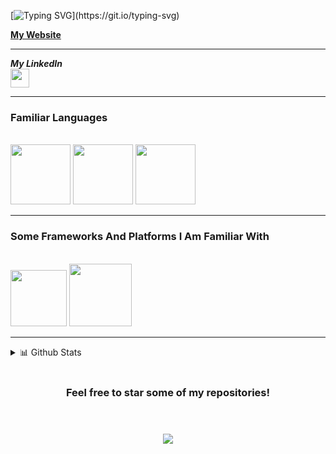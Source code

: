 [![Typing SVG](https://readme-typing-svg.demolab.com?font=Fira+Code&pause=50&color=FFFFFF&random=false&width=435&lines=Hi%2C+I'm+Francisco;I'm+a+future+Software+Engineer;I+also+love+cats;Public+Projects+coming+soon!)](https://git.io/typing-svg)

[**My Website**](https://leakedyou.com/)

---

<b><i>My LinkedIn</i></b>  
[<img height="30" src="https://img.shields.io/badge/linkedin-blue.svg?&style=for-the-badge&logo=linkedin&logoColor=white"/>][linkedin]

---

### **Familiar Languages**
<br>
<code><img height="96" src="https://img.icons8.com/fluency/96/null/python.png"/></code>
<code><img height="96" src="https://img.icons8.com/fluency/96/null/c-plus-plus-logo.png"/></code>
<code><img height="96" src="https://img.icons8.com/color/96/null/javascript--v1.png"/></code>

---

### **Some Frameworks And Platforms I Am Familiar With**
<br>
<code><img height="90" src="https://img.icons8.com/fluency/96/null/visual-studio-code-2019.png"/></code>
<code><img height="100" src="https://img.icons8.com/plasticine/100/000000/github-squared.png"/></code>

---

<details>
<summary>📊 Github Stats</summary>
<p align="center">

<table align="center" style="border-collapse: collapse; border: none;">
  <tr>
    <td style="border: none;"><img src="https://github-readme-stats.vercel.app/api?username=leakedyou&theme=dark&show_icons=true&hide_border=true&count_private=true"/></td>
    <td style="border: none;"><img src="https://github-readme-streak-stats.herokuapp.com/?user=leakedyou&theme=dark&hide_border=true" /></td>
  </tr>
  <tr>
    <td style="border: none;"><img src="https://github-readme-stats.vercel.app/api/top-langs/?username=leakedyou&theme=dark&show_icons=true&hide_border=true&layout=compact" /></td>
    <td style="border: none;"><img src="https://github-profile-trophy.vercel.app/?username=leakedyou&theme=dracula" alt="Fran's github trophy"/></td>
  </tr>
</table>

</p>
</details>

<br>
<h3 align="center">
 Feel free to star some of my repositories!
</h3>
<br>
<h3 align="center"> 
  <img src="https://komarev.com/ghpvc/?username=leakedyou&color=000000&style=for-the-badge&abbreviated=true" />
</h3>

[linkedin]: https://www.linkedin.com/in/francisco-chang-39727725b/
